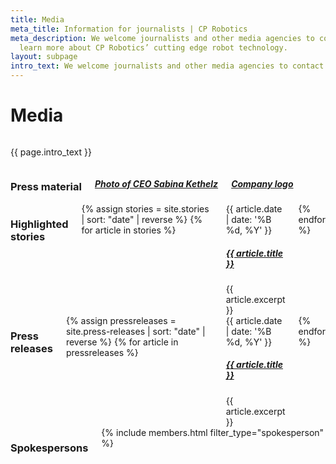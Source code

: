 ```yaml
---
title: Media
meta_title: Information for journalists | CP Robotics
meta_description: We welcome journalists and other media agencies to contact us to
  learn more about CP Robotics’ cutting edge robot technology.
layout: subpage
intro_text: We welcome journalists and other media agencies to contact us to learn more about our cutting edge robot technology. Below you can find more information about CP Robotics, press photos as well as our newest press releases.
---
```

<div class="container">
  <h1 class="editable">Media</h1>
  <div class="editable">
  <div class="row">
    <div class="small-12 medium-6 columns">
      <p>{{ page.intro_text }}</p>
    </div>
    <div class="small-12 medium-6 columns">
      <h3>Press material</h3>
      <h5><a target="new" href="/_assets/images/Jimmy-ved-PC-optimeret.jpg">Photo of CEO </a><a href="https://drive.google.com/file/d/0B1W_WcBqzf9-R3RRZ1JodGJTbHc/view?usp=sharing">Sabina Kethelz</a></h5>
      <h5 class="margin-top-medium"><a target="new" href="https://drive.google.com/file/d/0B1W_WcBqzf9-TUZSQkRzZWczbW8/view?usp=sharing">Company logo</a></h5>
      <h5 class="margin-top-medium"></h5>
    </div>
  </div>
  <div class="row margin-top-medium">
    <div class="small-12 medium-6 columns"><h3>Highlighted stories</h3>
      {% assign stories = site.stories | sort: "date" | reverse %}
      {% for article in stories %}
      <article class="article">
        <date class="article-date">{{ article.date | date: '%B %d, %Y' }}</date>
        <h5 class="article-title"><a href="{{ article.url }}" target="new">{{ article.title }}</a></h5>
        <div class="article-excerpt">{{ article.excerpt }}</div>
      </article>
      {% endfor %}
    </div>
    <div class="small-12 medium-6 columns"><h3>Press releases</h3>
      {% assign pressreleases = site.press-releases | sort: "date" | reverse %}
      {% for article in pressreleases %}
      <article class="article">
        <date class="article-date">{{ article.date | date: '%B %d, %Y' }}</date>
        <h5 class="article-title"><a href="{{ article.url }}" target="new">{{ article.title }}</a></h5>
        <div class="article-excerpt">{{ article.excerpt }}</div>
      </article>
      {% endfor %}
    </div>
  </div>
  <div class="row margin-top-medium margin-bottom-medium">
    <div class="small-12 columns">
      <h3 class="margin-top-medium text-center">Spokespersons</h3>
      {% include members.html filter_type="spokesperson" %}
    </div>
  </div>
</div>
